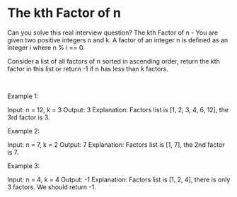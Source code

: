 # The kth Factor of n

Can you solve this real interview question? The kth Factor of n - You are given two positive integers n and k. A factor of an integer n is defined as an integer i where n % i == 0.

Consider a list of all factors of n sorted in ascending order, return the kth factor in this list or return -1 if n has less than k factors.

 

Example 1:


Input: n = 12, k = 3
Output: 3
Explanation: Factors list is [1, 2, 3, 4, 6, 12], the 3rd factor is 3.


Example 2:


Input: n = 7, k = 2
Output: 7
Explanation: Factors list is [1, 7], the 2nd factor is 7.


Example 3:


Input: n = 4, k = 4
Output: -1
Explanation: Factors list is [1, 2, 4], there is only 3 factors. We should return -1.